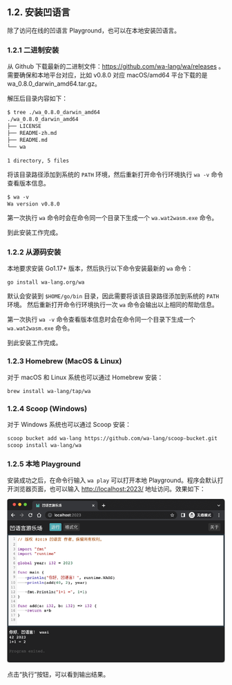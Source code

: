 ## 1.2. 安装凹语言

除了访问在线的凹语言 Playground，也可以在本地安装凹语言。

### 1.2.1 二进制安装

从 Github 下载最新的二进制文件：https://github.com/wa-lang/wa/releases 。需要确保和本地平台对应，比如 v0.8.0 对应 macOS/amd64 平台下载的是 wa_0.8.0_darwin_amd64.tar.gz。

解压后目录内容如下：

```
$ tree ./wa_0.8.0_darwin_amd64
./wa_0.8.0_darwin_amd64
├── LICENSE
├── README-zh.md
├── README.md
└── wa

1 directory, 5 files
```

将该目录路径添加到系统的 `PATH` 环境，然后重新打开命令行环境执行 `wa -v` 命令查看版本信息。

```
$ wa -v
Wa version v0.8.0
```

第一次执行 `wa` 命令时会在命令同一个目录下生成一个 `wa.wat2wasm.exe` 命令。

到此安装工作完成。

### 1.2.2 从源码安装

本地要求安装 Go1.17+ 版本，然后执行以下命令安装最新的 `wa` 命令：

```
go install wa-lang.org/wa
```

默认会安装到 `$HOME/go/bin` 目录，因此需要将该该目录路径添加到系统的 `PATH` 环境。
然后重新打开命令行环境执行一次 `wa` 命令会输出以上相同的帮助信息。

第一次执行 `wa -v` 命令查看版本信息时会在命令同一个目录下生成一个 `wa.wat2wasm.exe` 命令。

到此安装工作完成。

### 1.2.3 Homebrew (MacOS & Linux)

对于 macOS 和 Linux 系统也可以通过 Homebrew 安装：

```
brew install wa-lang/tap/wa
```

### 1.2.4 Scoop (Windows)

对于 Windows 系统也可以通过 Scoop 安装：

```
scoop bucket add wa-lang https://github.com/wa-lang/scoop-bucket.git
scoop install wa-lang/wa
```

### 1.2.5 本地 Playground

安装成功之后，在命令行输入 `wa play` 可以打开本地 Playground。程序会默认打开浏览器页面，也可以输入 [http://localhost:2023/](http://localhost:2023/) 地址访问。效果如下：

![](./images/playground-local-01.png)

点击“执行”按钮，可以看到输出结果。
